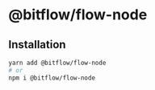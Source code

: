 # @bitflow/flow-node

## Installation

```sh
yarn add @bitflow/flow-node
# or
npm i @bitflow/flow-node
```
